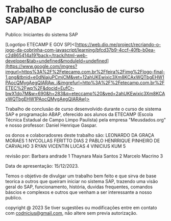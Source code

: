 # Trabalho de conclusão de curso SAP/ABAP
Publico: Iniciantes do sistema SAP

[Logotipo ETECAMP E GOV SP]<[https://web.dio.me/project/recriando-o-jogo-da-cobrinha-com-javascript/learning/bfcd37b9-4ccf-40fb-b0ea-c2d865414a19?back=/track/html-web-developer&tab=undefined&moduleId=undefined](https://www.google.com/imgres?imgurl=https%3A%2F%2Fetecamp.com.br%2Ffeira%2Fimg%2Flogo-final-1.png&tbnid=e0dNiajuPCmjCM&vet=12ahUKEwixic3Xm8KCAxWQTbgEHW1PAocQMygAegQIARAw..i&imgrefurl=http%3A%2F%2Fetecamp.com.br%2FETEC%2Fwp%2F&docid=EufCr-bwX1do7M&w=690&h=283&q=eteccamp%20&ved=2ahUKEwixic3Xm8KCAxWQTbgEHW1PAocQMygAegQIARAw)>

  Trabalho de conclusão de curso desenvolvido durante o curso de sistema SAP e programação ABAP,
oferecido aos alunos da ETECAMP (Escola Técnica Estadual de Campo Limpo Paulista) pela empresa
"Meusdados.org" e nosso professor: Daniel Henrique Gaspar.

os donos e colaboradosres deste trabalho são:
LEONARDO DA GRAÇA MORAES 1
NYCOLLAS FERITTO DIAS 2 
PABLO HENRRIQUE PINHEIRO DE CARVALHO 3
RYAN VICENTIN LUCAS 4
VINICIUS KUM 5

revisão por:
Barbara andrade 1
Thaynara Maia Santos 2
Marcelo Macrino 3

Data de apresentação: 15/12/2023.

  Temos o objetivo de divulgar um trabalho bem feito e que sirva de base teorica a outros que queiram iniciar no sistema
SAP, trazendo uma visão geral do SAP, funcionamento, história, duvidas frequentes, comandos báscios e complexos e 
outros que venham a ser interessante a nosso publico.

copyright @ 2023
Se tiver sugestões ou modificações entre em contato com codnicius@gmail.com, não altere sem previa autorização.
